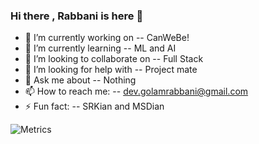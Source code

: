 ### Hi there , Rabbani is here 👋

- 🔭 I’m currently working on -- CanWeBe!
- 🌱 I’m currently learning -- ML and AI
- 👯 I’m looking to collaborate on -- Full Stack
- 🤔 I’m looking for help with -- Project mate
- 💬 Ask me about -- Nothing
- 📫 How to reach me: -- dev.golamrabbani@gmail.com
- ⚡ Fun fact: -- SRKian and MSDian

![Metrics](https://metrics.lecoq.io/devRabbani?template=classic&base.header=0&languages=1&habits=1&lines=1&achievements=1&activity=1&languages.limit=8&languages.sections=most-used&languages.colors=github&languages.threshold=0%25&languages.indepth=false&languages.categories=markup%2C%20programming&languages.recent.categories=markup%2C%20programming&languages.recent.load=300&languages.recent.days=14&habits.from=200&habits.days=14&habits.facts=true&habits.charts=false&habits.trim=false&activity.limit=5&activity.load=300&activity.days=14&activity.filter=all&activity.visibility=all&activity.timestamps=false&achievements.threshold=C&achievements.secrets=true&achievements.display=detailed&achievements.limit=0&config.timezone=Asia%2FCalcutta)
